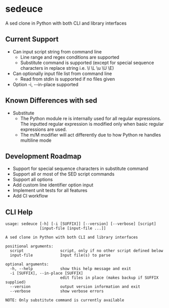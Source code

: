 # sedeuce
A sed clone in Python with both CLI and library interfaces

## Current Support

- Can input script string from command line
    - Line range and regex conditions are supported
    - Substitute command is supported (except for special sequence characters in replace string i.e. \l \L \u \U \E)
- Can optionally input file list from command line
    - Read from stdin is supported if no files given
- Option -i, --in-place supported

## Known Differences with sed

- Substitute
    - The Python module re is internally used for all regular expressions. The inputted regular
    expression is modified only when basic regular expressions are used.
    - The m/M modifier will act differently due to how Python re handles multiline mode

## Development Roadmap

- Support for special sequence characters in substitute command
- Support all or most of the SED script commands
- Support all options
- Add custom line identifier option input
- Implement unit tests for all features
- Add CI workflow

## CLI Help

```
usage: sedeuce [-h] [-i [SUFFIX]] [--version] [--verbose] [script]
               [input-file [input-file ...]]

A sed clone in Python with both CLI and library interfaces

positional arguments:
  script                script, only if no other script defined below
  input-file            Input file(s) to parse

optional arguments:
  -h, --help            show this help message and exit
  -i [SUFFIX], --in-place [SUFFIX]
                        edit files in place (makes backup if SUFFIX supplied)
  --version             output version information and exit
  --verbose             show verbose errors

NOTE: Only substitute command is currently available
```